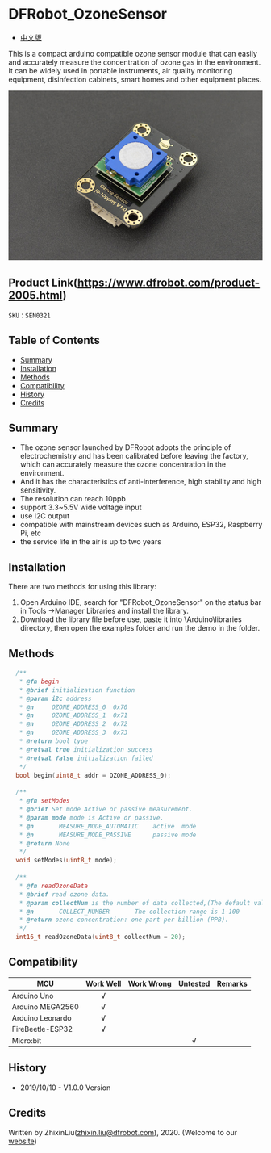 # DFRobot_OzoneSensor
- [中文版](./README_CN.md)

This is a compact arduino compatible ozone sensor module that can easily and accurately measure the concentration of ozone gas in the environment. <br>
It can be widely used in portable instruments, air quality monitoring equipment, disinfection cabinets, smart homes and other equipment places. <br>

![效果图](resources/images/SEN0321.jpg)


## Product Link(https://www.dfrobot.com/product-2005.html)

    SKU：SEN0321

## Table of Contents

* [Summary](#Summary)
* [Installation](#Installation)
* [Methods](#Methods)
* [Compatibility](#Compatibility)
* [History](#History)
* [Credits](#Credits)

## Summary
- The ozone sensor launched by DFRobot adopts the principle of electrochemistry and has been calibrated before leaving the factory, which can accurately measure the ozone concentration in the environment.<br>
- And it has the characteristics of anti-interference, high stability and high sensitivity. <br>
- The resolution can reach 10ppb<br>
- support 3.3~5.5V wide voltage input<br>
- use I2C output<br>
- compatible with mainstream devices such as Arduino, ESP32, Raspberry Pi, etc<br>
- the service life in the air is up to two years<br>

## Installation
There are two methods for using this library:<br>
1. Open Arduino IDE, search for "DFRobot_OzoneSensor" on the status bar in Tools ->Manager Libraries and install the library.<br>
2. Download the library file before use, paste it into \Arduino\libraries directory, then open the examples folder and run the demo in the folder.<br>

## Methods

```C++
  /**
   * @fn begin
   * @brief initialization function 
   * @param i2c address
   * @n     OZONE_ADDRESS_0  0x70
   * @n     OZONE_ADDRESS_1  0x71
   * @n     OZONE_ADDRESS_2  0x72
   * @n     OZONE_ADDRESS_3  0x73
   * @return bool type
   * @retval true initialization success
   * @retval false initialization failed
   */
  bool begin(uint8_t addr = OZONE_ADDRESS_0);

  /**
   * @fn setModes
   * @brief Set mode Active or passive measurement.
   * @param mode mode is Active or passive.
   * @n       MEASURE_MODE_AUTOMATIC    active  mode
   * @n       MEASURE_MODE_PASSIVE      passive mode
   * @return None
   */
  void setModes(uint8_t mode);

  /**
   * @fn readOzoneData
   * @brief read ozone data.
   * @param collectNum is the number of data collected,(The default value is 20)
   * @n       COLLECT_NUMBER       The collection range is 1-100
   * @return ozone concentration: one part per billion (PPB).
   */
  int16_t readOzoneData(uint8_t collectNum = 20);
```

## Compatibility

MCU                | Work Well    | Work Wrong   | Untested    | Remarks
------------------ | :----------: | :----------: | :---------: | :----:
Arduino Uno        |      √       |              |             |
Arduino MEGA2560   |      √       |              |             |
Arduino Leonardo   |      √       |              |             |
FireBeetle-ESP32   |      √       |              |             |
Micro:bit          |              |              |      √      |


## History

- 2019/10/10 - V1.0.0 Version

## Credits

Written by ZhixinLiu(zhixin.liu@dfrobot.com), 2020. (Welcome to our [website](https://www.dfrobot.com/))
